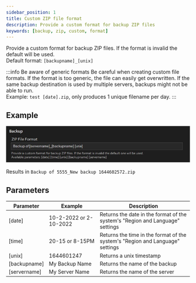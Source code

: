 ```yaml
---
sidebar_position: 1
title: Custom ZIP file format
description: Provide a custom format for backup ZIP files
keywords: [backup, zip, custom, format]
---
```


Provide a custom format for backup ZIP files. If the format is invalid the default will be used.<br/>
Default format: `[backupname]_[unix]`

:::info Be aware of generic formats
Be careful when creating custom file formats. If the format is too generic, the file can easily get overwritten.
If the same backup destination is used by multiple servers, backups might not be able to run.<br/>
Example: `test [date].zip`, only produces 1 unique filename per day.
:::

## Example

![ZIP File Format setting in mcss](/img/docs/backups/mcss_backup_file_setting.jpg)

Results in `Backup of 5555_New backup 1644602572.zip`

## Parameters

| Parameter         | Example                   | Description |
|-------------------|---------------------------|-------------|
| [date]            | 10-2-2022 or 2-10-2022    | Returns the date in the format of the system's "Region and Language" settings   |
| [time]            | 20-15 or 8-15PM           | Returns the time in the format of the system's "Region and Language" settings   |
| [unix]            | 1644601247                | Returns a unix timestamp  |
| [backupname]      | My Backup Name            | Returns the name of the backup    |
| [servername]      | My Server Name            | Returns the name of the server    |
